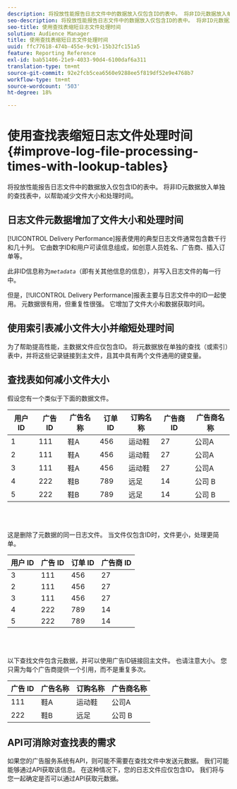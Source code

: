 ```yaml
---
description: 将投放性能报告日志文件中的数据放入仅包含ID的表中。 将非ID元数据放入单独的查找表中，以帮助减少文件大小和处理时间。
seo-description: 将投放性能报告日志文件中的数据放入仅包含ID的表中。 将非ID元数据放入单独的查找表中，以帮助减少文件大小和处理时间。
seo-title: 使用查找表缩短日志文件处理时间
solution: Audience Manager
title: 使用查找表缩短日志文件处理时间
uuid: ffc77618-474b-455e-9c91-15b32fc151a5
feature: Reporting Reference
exl-id: bab51406-21e9-4033-90d4-6100daf6a311
translation-type: tm+mt
source-git-commit: 92e2fcb5cea6560e9288ee5f819df52e9e4768b7
workflow-type: tm+mt
source-wordcount: '503'
ht-degree: 18%

---
```


# 使用查找表缩短日志文件处理时间{#improve-log-file-processing-times-with-lookup-tables}

将投放性能报告日志文件中的数据放入仅包含ID的表中。 将非ID元数据放入单独的查找表中，以帮助减少文件大小和处理时间。

<!-- 

c_lookup_tables.xml

 -->

## 日志文件元数据增加了文件大小和处理时间

[!UICONTROL Delivery Performance]报表使用的典型日志文件通常包含数千行和几十列。 它由数字ID和用户可读信息组成，如创意人员姓名、广告商、插入订单等。

此非ID信息称为&#x200B;*`metadata`*（即有关其他信息的信息），并写入日志文件的每一行中。

但是，[!UICONTROL Delivery Performance]报表主要与日志文件中的ID一起使用。 元数据很有用，但重复性很强。 它增加了文件大小和数据获取时间。

## 使用索引表减小文件大小并缩短处理时间

为了帮助提高性能，主数据文件应仅包含ID。 将元数据放在单独的查找（或索引）表中，并将这些记录链接到主文件，且其中具有两个文件通用的键变量。

## 查找表如何减小文件大小

假设您有一个类似于下面的数据文件。

| 用户 ID | 广告 ID | 广告名称 | 订单 ID | 订购名称 | 广告商 ID | 广告商名称 |
|---|---|---|---|---|---|---|
| 1 | 111 | 鞋A | 456 | 运动鞋 | 27 | 公司A |
| 2 | 111 | 鞋A | 456 | 运动鞋 | 27 | 公司A |
| 3 | 111 | 鞋A | 456 | 运动鞋 | 27 | 公司A |
| 4 | 222 | 鞋B | 789 | 远足 | 14 | 公司 B |
| 5 | 222 | 鞋B | 789 | 远足 | 14 | 公司 B |

<br> 

这是删除了元数据的同一日志文件。 当文件仅包含ID时，文件更小，处理更简单。

| 用户 ID | 广告 ID | 订单 ID | 广告商 ID |
|---|---|---|---|
| 3 | 111 | 456 | 27 |
| 2 | 111 | 456 | 27 |
| 3 | 111 | 456 | 27 |
| 4 | 222 | 789 | 14 |
| 5 | 222 | 789 | 14 |

<br> 

以下查找文件包含元数据，并可以使用广告ID链接回主文件。 也请注意大小。 您只需为每个广告商提供一个引用，而不是重复多次。

| 广告 ID | 广告名称 | 订购名称 | 广告商名称 |
|---|---|---|---|
| 111 | 鞋A | 运动鞋 | 公司A |
| 222 | 鞋B | 远足 | 公司 B |

## API可消除对查找表的需求

如果您的广告服务系统有API，则可能不需要在查找文件中发送元数据。 我们可能能够通过API获取该信息。 在这种情况下，您的日志文件应仅包含ID。 我们将与您一起确定是否可以通过API获取元数据。
